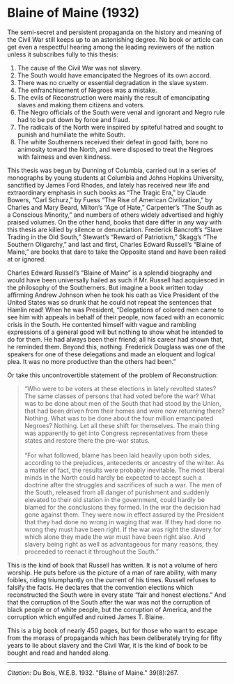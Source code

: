 # Blaine of Maine (1932)

The semi-secret and persistent propaganda on the history and meaning of the Civil War still keeps up to an astonishing degree. No book or article can get even a respectful hearing among the leading reviewers of the nation unless it subscribes fully to this thesis:
1. The cause of the Civil War was not slavery.
2. The South would have emancipated the Negroes of its own accord.
3. There was no cruelty or essential degradation in the slave system.
4. The enfranchisement of Negroes was a mistake.
5. The evils of Reconstruction were mainly the result of emancipating slaves and making them citizens and voters.
6. The Negro officials of the South were venal and ignorant and Negro rule had to be put down by force and fraud.
7. The radicals of the North were inspired by spiteful hatred and sought to punish and humiliate the white South.
8. The white Southerners received their defeat in good faith, bore no animosity toward the North, and were disposed to treat the Negroes with fairness and even kindness.

This thesis was begun by Dunning of Columbia, carried out in a series of monographs by young students at Columbia and Johns Hopkins University, sanctified by James Ford Rhodes, and lately has received new life and extraordinary emphasis in such books as “The Tragic Era,” by Claude Bowers, “Carl Schurz,” by Fuess “The Rise of American Civilization,” by Charles and Mary Beard, Milton’s “Age of Hate,” Carpenter’s “The South as a Conscious Minority,” and numbers of others widely advertised and highly praised volumes. On the other hand, books that dare differ in any way with this thesis are killed by silence or denunciation.  Frederick Bancroft’s “Slave Trading in the Old South,” Stewart’s “Reward of Patriotism,” Skagg’s “The Southern Oligarchy,” and last and first, Charles Edward Russell’s “Blaine of Maine,” are books that dare to take the Opposite stand and have been railed at or ignored.

Charles Edward Russell’s “Blaine of Maine” is a splendid biography and would have been universally hailed as such if Mr. Russell had acquiesced in the philosophy of the Southerners. But imagine a book written today affirming Andrew Johnson when he took his oath as Vice President of the United States was so drunk that he could not repeat the sentences that Hamlin read! When he was President, “Delegations of colored men came to see him with appeals in behalf of their people, now faced with an economic crisis in the South. He contented himself with vague and rambling expressions of a general good will but nothing to show what he intended to do for them. He had always been their friend; all his career had shown that, he reminded them. Beyond this, nothing. Frederick Douglass was one of the speakers for one of these delegations and made an eloquent and logical plea. It was no more productive than the others had been.”

 Or take this uncontrovertible statement of the problem of Reconstruction:

 > “Who were to be voters at these elections in lately revolted states? The same classes of persons that had voted before the war? What was to be done about men of the South that had stood by the Union, that had been driven from their homes and were now returning there? Nothing. What was to be done about the four million emancipated Negroes? Nothing. Let all these shift for themselves. The main thing was apparently to get into Congress representatives from these states and restore there the pre-war status.  
> &nbsp;  
> “For what followed, blame has been laid heavily upon both sides, according to the prejudices, antecedents or ancestry of the writer. As a matter of fact, the results were probably inevitable. The most liberal minds in the North could hardly be expected to accept such a doctrine after the struggles and sacrifices of such a war. The men of the South, released from all danger of punishment and suddenly elevated to their old station in the government, could hardly be blamed for the conclusions they formed. In the war the decision had gone against them. They were now in effect assured by the President that they had done no wrong in waging that war. If they had done no wrong they must have been right. If the war was right the slavery for which alone they made the war must have been right also. And slavery being right as well as advantageous for many reasons, they proceeded to reenact it throughout the South.”

This is the kind of book that Russell has written. It is not a volume of hero worship. He puts before us the picture of a man of rare ability, with many foibles, riding triumphantly on the current of his times. Russell refuses to falsify the facts. He declares that the convention elections which reconstructed the South were in every state “fair and honest elections.” And that the corruption of the South after the war was not the corruption of black people or of white people, but the corruption of America, and the corruption which engulfed and ruined James T. Blaine.

This is a big book of nearly 450 pages, but for those who want to escape from the morass of propaganda which has been deliberately trying for fifty years to lie about slavery and the Civil War, it is the kind of book to be bought and read and handed along.


_________________
*Citation:* Du Bois, W.E.B. 1932. "Blaine of Maine." 39(8):267.
